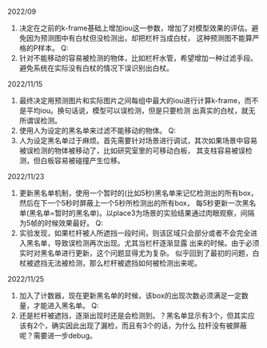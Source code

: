 2022/09
1. 决定在之前的k-frame基础上增加iou这一参数，增加了对模型效果的评估。避免因为预测图中有白杖但没检测出，却把栏杆当成白杖，
这种预测图不能算严格的P样本。
Q:
1. 针对不能移动的容易被检测的物体，比如栏杆水管，希望增加一种过滤手段。避免系统在实际没有白杖的情况下误识别出白杖。

2022/11/15
1. 最终决定用预测图片和实际图片之间每组中最大的iou进行计算k-frame，而不是平均iou。换句话说，模型可以误检测，但是只要检测
出真实的白杖，就无所谓误检测。
2. 使用人为设定的黑名单来过滤不能移动的物体。
Q:
1. 人为设定黑名单过于麻烦。首先需要针对场景进行调试，其次如果场景中容易被误检测的物体被移动了，比如研究室里的可移动白板，
其支柱容易被误检测，但白板容易被碰撞产生位移。

2022/11/23
1. 更新黑名单机制，使用一个暂时的(比如5秒)黑名单来记忆检测出的所有box，然后在下一个5秒时屏蔽上一个5秒所检测出的所有box，
每5秒更新一次黑名单(黑名单=暂时的黑名单)。以place3为场景的实验结果通过肉眼观察，间隔为5帧的时候效果最好。
Q:
1. 实验发现，如果栏杆被人所遮挡一段时间，则该区域只会部分或者不会完全进入黑名单，导致误检测再次出现。尤其当栏杆逐渐显露
出来的时候。由于必须实时对黑名单进行更新，这个问题显得尤为复杂。
似乎回到了最初的问题，白杖被遮挡无法被检测，那么栏杆被遮挡如何被检测出来呢。

2022/11/25
1. 加入了计数器，现在更新黑名单的时候，该box的出现次数必须满足一定数量，才能进入黑名单。
Q:
1. 还是栏杆被遮挡，逐渐出现时还是会检测到。？黑名单显示有3个，但其实应该有2个，确实因此出现了漏检，而且有3个的话，为什么
拉杆没有被屏蔽呢？需要进一步debug。